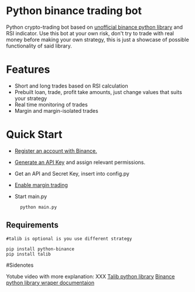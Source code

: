 # Python binance trading bot

Python crypto-trading bot based on [unofficial binance python library](https://github.com/sammchardy/python-binance "unofficial binance python library") and RSI indicator. Use this bot at your own risk, don't try to trade with real money before making your own strategy, this is just a showcase of possible functionality of said library.



# Features
- Short and long trades based on RSI calculation
- Prebuilt loan, trade, profit take amounts, just change values that suits your strategy
- Real time monitoring of trades
- Margin and margin-isolated trades

# Quick Start

- [Register an account with Binance.](https://www.binance.com/en/register?ref=TVUOOEYC "Register an account with Binance.")
- [Generate an API Key](https://www.binance.com/en/my/settings/api-management "Generate an API Key") and assign relevant permissions.
- Get an API and Secret Key, insert into config.py
- [Enable margin trading](https://www.binance.com/en/my/wallet/account/margin "Enable margin trading")
- Start main.py


    	python main.py
	
## Requirements
	#talib is optional is you use different strategy

	pip install python-binance
	pip install talib
	

#Sidenotes

Yotube video with more explanation: XXX
[Talib python library](https://github.com/mrjbq7/ta-lib "Talib python library") 
[Binance python library wraper documentaion](https://python-binance.readthedocs.io/en/latest/ "Binance python library wraper documentaion")
